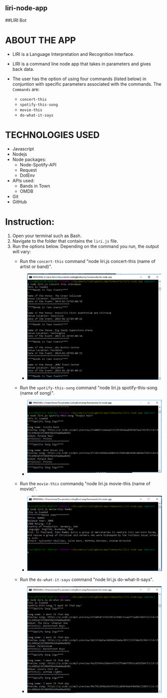 ## liri-node-app
##LIRI Bot

# ABOUT THE APP
* LIRI is a Language Interpretation and Recognition Interface. 
* LIRI is a command line node app that takes in parameters and gives back data. 
* The user has the option of using four commands (listed below) in conjuntion with specific parameters associated with the commands. The  `Commands` are:

   * `concert-this`
   * `spotify-this-song`
   * `movie-this`
   * `do-what-it-says`
   

# TECHNOLOGIES USED
  * Javascript
  * Nodejs
  * Node packages:
    * Node-Spotify-API
    * Request 
    * DotEnv
  * APIs used:
    * Bands in Town
    * OMDB
  * Git
  * GitHub


# Instruction: 
1. Open your terminal such as Bash.
2. Navigate to the folder that contains the `liri.js` file. 
3. Run the options below. Depending on the command you run, the output will vary:
    * Run the `concert-this` command "node liri.js concert-this (name of artist or band)". 
      * ![Results](screenshots/liri_BandsInTown.PNG)

    * Run the `spotify-this-song` command "node liri.js spotify-this-song (name of song)".
      * ![Results](screenshots/liri_Spotify.PNG)

    * Run the `movie-this` commandq "node liri.js movie-this (name of movie)".    
      * ![Results](screenshots/liri_IMDB.PNG)

    * Run the `do-what-it-says` command "node liri.js do-what-it-says".
      * ![Results](screenshots/liri_DoWhatItSays.PNG)








